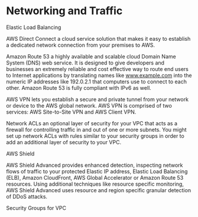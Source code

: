 # Networking and Traffic

Elastic Load Balancing

AWS Direct Connect
a cloud service solution that makes it easy to establish a dedicated network connection from your premises to AWS. 

Amazon Route 53
a highly available and scalable cloud Domain Name System (DNS) web service. It is designed to give developers and businesses an extremely reliable and cost effective way to route end users to Internet applications by translating names like www.example.com into the numeric IP addresses like 192.0.2.1 that computers use to connect to each other. Amazon Route 53 is fully compliant with IPv6 as well.

AWS VPN
lets you establish a secure and private tunnel from your network or device to the AWS global network. AWS VPN is comprised of two services: AWS Site-to-Site VPN and AWS Client VPN.

Network ACLs
an optional layer of security for your VPC that acts as a firewall for controlling traffic in and out of one or more subnets. You might set up network ACLs with rules similar to your security groups in order to add an additional layer of security to your VPC.

AWS Shield

AWS Shield Advanced
provides enhanced detection, inspecting network flows of traffic to your protected Elastic IP address, Elastic Load Balancing (ELB), Amazon CloudFront, AWS Global Accelerator or Amazon Route 53 resources. Using additional techniques like resource specific monitoring, AWS Shield Advanced uses resource and region specific granular detection of DDoS attacks.

Security Groups for VPC
